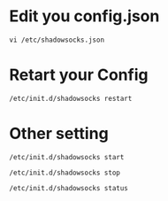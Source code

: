 # Edit you config.json

```vi /etc/shadowsocks.json```

# Retart your Config

```/etc/init.d/shadowsocks restart```

# Other setting

```/etc/init.d/shadowsocks start```

```/etc/init.d/shadowsocks stop```

```/etc/init.d/shadowsocks status```
